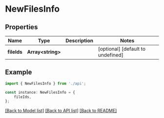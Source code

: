 # NewFilesInfo


## Properties

Name | Type | Description | Notes
------------ | ------------- | ------------- | -------------
**fileIds** | **Array&lt;string&gt;** |  | [optional] [default to undefined]

## Example

```typescript
import { NewFilesInfo } from './api';

const instance: NewFilesInfo = {
    fileIds,
};
```

[[Back to Model list]](../README.md#documentation-for-models) [[Back to API list]](../README.md#documentation-for-api-endpoints) [[Back to README]](../README.md)
